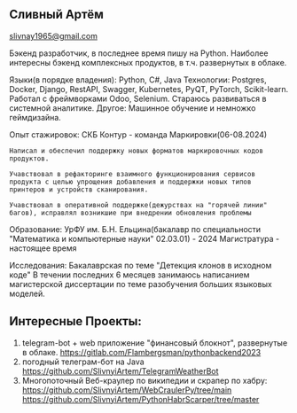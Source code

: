 ## Сливный Артём
slivnay1965@gmail.com

Бэкенд разработчик, в последнее время пишу на Python. Наиболее интересны бэкенд комплексных продуктов, в т.ч. развернутых в облаке.

Языки(в порядке владения): Python, C#, Java
Технологии: Postgres, Docker, Django, RestAPI, Swagger, Kubernetes, PyQT, PyTorch, Scikit-learn. Работал с фреймворками Odoo, Selenium.
Стараюсь развиваться в системной аналитике.
Другое: Машинное обучение и немножко геймдизайна.

Опыт стажировок:
    СКБ Контур - команда Маркировки(06-08.2024)
    
    Написал и обеспечил поддержку новых форматов маркировочных кодов продуктов.
    
    Учавствовал в рефакторинге взаимного функционирования сервисов продукта с целью упрощения добавления и поддержки новых типов принтеров и устройств сканирования.
    
    Учавствовал в оперативной поддержке(дежурствах на "горячей линии" багов), исправлял возникшие при внедрении обновления проблемы
    
    
Образование:
    УрФУ им. Б.Н. Ельцина(бакалавр по специальности "Математика и компьютерные науки" 02.03.01) - 2024
    Магистратура - настоящее время

Исследования:
    Бакалаврская по теме "Детекция клонов в исходном коде"
    В течении последних 6 месяцев занимаюсь написанием магистерской диссертации по теме разобучения больших языковых моделей.
    

## Интересные Проекты:
1) telegram-bot + web приложение "финансовый блокнот", развернутые в облаке.
 https://gitlab.com/Flambergsman/pythonbackend2023 
 2) погодный телеграм-бот на Java
 https://github.com/SlivnyiArtem/TelegramWeatherBot
 3) Многопоточный Веб-краулер по википедии
 и скрапер по хабру:
 https://github.com/SlivnyiArtem/WebCraulerPy/tree/main
 https://github.com/SlivnyiArtem/PythonHabrScarper/tree/master
